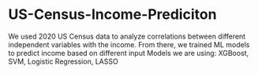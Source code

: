 # US-Census-Income-Prediciton
We used 2020 US Census data to analyze correlations between different independent variables with the income. From there, we trained ML models to predict income based on different input
Models we are using: XGBoost, SVM, Logistic Regression, LASSO
